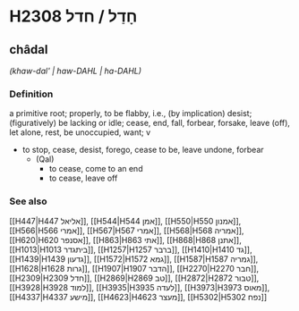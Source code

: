 # H2308 חָדַל / חדל

## châdal

_(khaw-dal' | haw-DAHL | ha-DAHL)_

### Definition

a primitive root; properly, to be flabby, i.e., (by implication) desist; (figuratively) be lacking or idle; cease, end, fall, forbear, forsake, leave (off), let alone, rest, be unoccupied, want; v

- to stop, cease, desist, forego, cease to be, leave undone, forbear
  - (Qal)
    - to cease, come to an end
    - to cease, leave off

### See also

[[H447|H447 אליאל]], [[H544|H544 אמן]], [[H550|H550 אמנון]], [[H566|H566 אמרי]], [[H567|H567 אמרי]], [[H568|H568 אמריה]], [[H620|H620 אסנפר]], [[H863|H863 אתי]], [[H868|H868 אתנן]], [[H1013|H1013 ביתגדר]], [[H1257|H1257 ברבר]], [[H1410|H1410 גד]], [[H1439|H1439 גדעון]], [[H1572|H1572 גמא]], [[H1587|H1587 גמריה]], [[H1628|H1628 גרות]], [[H1907|H1907 הדבר]], [[H2270|H2270 חבר]], [[H2309|H2309 חדל]], [[H2869|H2869 טב]], [[H2872|H2872 טבור]], [[H3928|H3928 למוד]], [[H3935|H3935 לעדה]], [[H3973|H3973 מאוס]], [[H4337|H4337 מישע]], [[H4623|H4623 מעצר]], [[H5302|H5302 נפח]]
